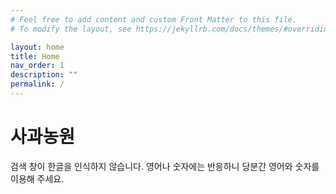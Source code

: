 ```yaml
---
# Feel free to add content and custom Front Matter to this file.
# To modify the layout, see https://jekyllrb.com/docs/themes/#overriding-theme-defaults

layout: home
title: Home
nav_order: 1
description: ""
permalink: /
---
```


# 사과농원

검색 창이 한글을 인식하지 않습니다. 영어나 숫자에는 반응하니 당분간 영어와 숫자를 이용해 주세요.
